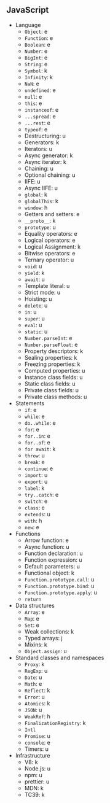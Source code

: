 ## JavaScript

- Language
  - `Object`: e
  - `Function`: e
  - `Boolean`: e
  - `Number`: e
  - `BigInt`: e
  - `String`: e
  - `Symbol`: k
  - `Infinity`: k
  - `NaN`: e
  - `undefined`: e
  - `null`: e
  - `this`: e
  - `instanceof`: e
  - `...spread`: e
  - `...rest`: e
  - `typeof`: e
  - Destructuring: u
  - Generators: k
  - Iterators: u
  - Async generator: k
  - Async iterator: k
  - Chaining: u
  - Optional chaining: u
  - IIFE: u
  - Async IIFE: u
  - `global`: k
  - `globalThis`: k
  - `window`: h
  - Getters and setters: e
  - `__proto__`: k
  - `prototype`: u
  - Equality operators: e
  - Logical operators: e
  - Logical Assignment: k
  - Bitwise operators: e
  - Ternary operator: u
  - `void`: u
  - `yield`: k
  - `await`: u
  - Template literal: u
  - Strict mode: u
  - Hoisting: u
  - `delete`: u
  - `in`: u
  - `super`: u
  - `eval`: u
  - `static`: u
  - `Number.parseInt`: e
  - `Number.parseFloat`: e
  - Property descriptors: k
  - Sealing properties: k
  - Freezing properties: k
  - Computed properties: u
  - Instance class fields: u
  - Static class fields: u
  - Private class fields: u
  - Private class methods: u
- Statements
  - `if`: e
  - `while`: e
  - `do..while`: e
  - `for`: e
  - `for..in`: e
  - `for..of`: e
  - `for await`: k
  - `throw`: u
  - `break`: e
  - `continue`: e
  - `import`: u
  - `export`: u
  - `label`: k
  - `try..catch`: e
  - `switch`: e
  - `class`: e
  - `extends`: u
  - `with`: h
  - `new`: e
- Functions
  - Arrow function: e
  - Async function: u
  - Function declaration: u
  - Function expression: u
  - Default parameters: u
  - Functional object: k
  - `Function.prototype.call`: u
  - `Function.prototype.bind`: u
  - `Function.prototype.apply`: u
  - `return`
- Data structures
  - `Array`: e
  - `Map`: e
  - `Set`: e
  - Weak collections: k
  - Typed arrays: j
  - Mixins: k
  - `Object.assign`: u
- Standard classes and namespaces
  - `Proxy`: k
  - `RegExp`: u
  - `Date`: u
  - `Math`: e
  - `Reflect`: k
  - `Error`: u
  - `Atomics`: k
  - `JSON`: u
  - `WeakRef`: h
  - `FinalizationRegistry`: k
  - `Intl`
  - `Promise`: u
  - `console`: e
  - Timers: u
- Infrastructure
  - V8: k
  - Node.js: u
  - npm: u
  - prettier: u
  - MDN: k
  - TC39: k
